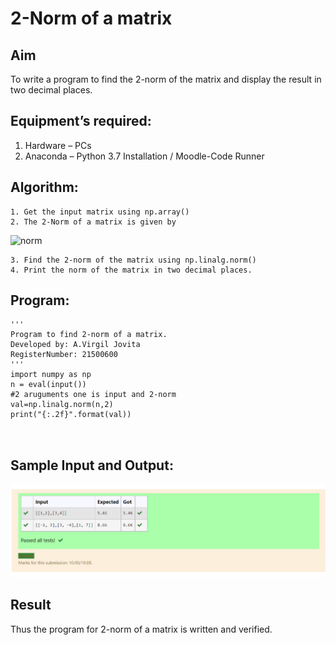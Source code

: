 # 2-Norm of a matrix
## Aim
To write a program to find the 2-norm of the matrix and display the result in two decimal places.
## Equipment’s required:
1.	Hardware – PCs
2.	Anaconda – Python 3.7 Installation / Moodle-Code Runner
## Algorithm:
	1. Get the input matrix using np.array()
	2. The 2-Norm of a matrix is given by 
![norm](./normeqn1.jpg)
    
    3. Find the 2-norm of the matrix using np.linalg.norm()
	4. Print the norm of the matrix in two decimal places.
## Program:
```
'''
Program to find 2-norm of a matrix.
Developed by: A.Virgil Jovita
RegisterNumber: 21500600
'''
import numpy as np
n = eval(input())
#2 aruguments one is input and 2-norm
val=np.linalg.norm(n,2)
print("{:.2f}".format(val))



```
## Sample Input and Output:
![norm1](j.png)

## Result
Thus the program for 2-norm of a matrix is written and verified.
